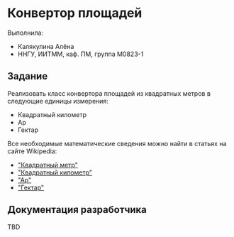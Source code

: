 # Конвертор площадей

Выполнила:

 - Калякулина Алёна
 - ННГУ, ИИТММ, каф. ПМ, группа М0823-1

## Задание

Реализовать класс конвертора площадей из квадратных метров в следующие единицы измерения:

 - Квадратный километр
 - Ар
 - Гектар

Все необходимые математические сведения можно найти в статьях на сайте Wikipedia:

 - ["Квадратный метр"][squaremetre]
 - ["Квадратный километр"][squarekilometre]
 - ["Ар"][are]
 - ["Гектар"][hectare]

## Документация разработчика

TBD

<!-- LINKS -->

[squaremetre]: https://ru.wikipedia.org/wiki/%D0%9A%D0%B2%D0%B0%D0%B4%D1%80%D0%B0%D1%82%D0%BD%D1%8B%D0%B9_%D0%BC%D0%B5%D1%82%D1%80
[squarekilometre]: https://ru.wikipedia.org/wiki/%D0%9A%D0%B2%D0%B0%D0%B4%D1%80%D0%B0%D1%82%D0%BD%D1%8B%D0%B9_%D0%BA%D0%B8%D0%BB%D0%BE%D0%BC%D0%B5%D1%82%D1%80
[are]: https://ru.wikipedia.org/wiki/%D0%90%D1%80
[hectare]: https://ru.wikipedia.org/wiki/%D0%93%D0%B5%D0%BA%D1%82%D0%B0%D1%80